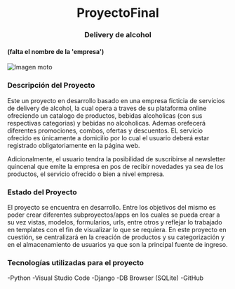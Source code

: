 <h1 align= 'center'> ProyectoFinal </h1>

<h3 align= 'center'>Delivery de alcohol </h3>
<h4 align= 'çenter'>(falta el nombre de la 'empresa') </h4>


![Imagen moto](https://user-images.githubusercontent.com/109943837/183703268-6776bbf8-4bbb-48f8-b6b7-5f5d7c2e433d.jpg)







<h3>Descripción del Proyecto</h3>

Este un proyecto en desarrollo basado en una empresa ficticia de servicios de delivery de alcohol, la cual opera a traves de su plataforma online ofreciendo 
un catalogo de productos, bebidas alcoholicas (con sus respectivas categorias) y bebidas no alcoholicas. Ademas orefecerá diferentes promociones, combos, ofertas y descuentos. EL servicio ofrecido es únicamente a domicilio por lo cual el usuario deberá estar registrado obligatoriamente en la página web.

Adicionalmente, el usuario tendra la posibilidad de suscribirse al newsletter quincenal que emite la empresa en pos de recibir novedades ya sea de los productos, el servicio ofrecido o bien a nivel empresa. 



<h3>Estado del Proyecto</h3>

El proyecto se encuentra en desarrollo. Entre los objetivos del mismo es poder crear diferentes subproyectos/apps en los cuales se pueda crear a su vez vistas, modelos, formularios, urls, entre otros y reflejar lo trabajado en templates con el fin de visualizar lo que se requiera. 
En este proyecto en cuestión, se centralizará en la creación de productos y su categorización y en el almacenamiento de usuarios ya que son la principal fuente de ingreso. 

<h3>Tecnologías utilizadas para el proyecto</h3>

-Python
-Visual Studio Code
-Django
-DB Browser (SQLite)
-GitHub
